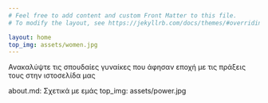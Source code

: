 ```yaml
---
# Feel free to add content and custom Front Matter to this file.
# To modify the layout, see https://jekyllrb.com/docs/themes/#overriding-theme-defaults

layout: home
top_img: assets/women.jpg
---
```

Ανακαλύψτε τις σπουδαίες γυναίκες που άφησαν εποχή με τις πράξεις τους στην ιστοσελίδα μας

about.md: Σχετικά με εμάς
top_img: assets/power.jpg
